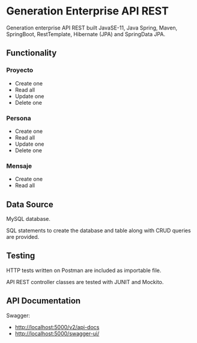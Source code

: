 # Generation Enterprise API REST
Generation enterprise API REST built JavaSE-11, Java Spring, Maven, SpringBoot, RestTemplate, Hibernate (JPA) and SpringData JPA.
## Functionality
### Proyecto
- Create one
- Read all
- Update one
- Delete one
### Persona
- Create one
- Read all
- Update one
- Delete one
### Mensaje
- Create one
- Read all
## Data Source
MySQL database.

SQL statements to create the database and table along with CRUD queries are provided.
## Testing
HTTP tests written on Postman are included as importable file.

API REST controller classes are tested with JUNIT and Mockito.
## API Documentation
Swagger:
- [http://localhost:5000/v2/api-docs](http://localhost:5000/v2/api-docs)
- [http://localhost:5000/swagger-ui/](http://localhost:5000/swagger-ui/)